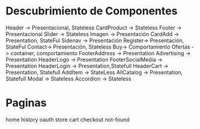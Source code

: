 # Descubrimiento de Componentes

Header -> Presentacional, Stateless
CardProduct -> Stateless
Footer -> Presentacional
Slider -> Stateless
Imagen -> Presentación
CardAdd -> Presentation, StateFul
Sidenav -> Presentación
Register-> Presentación, StateFul
Contact-> Presentación, Stateless
Buy-> Comportamiento
Ofertas -> container, comportamiento
FooterAddress -> Presentation
Advertising -> Presentation
HeaderLogo -> Presentation
FooterSocialMedia -> Presentation
HeaderLogin -> Presentation,Statefull
HeaderCart -> Presentation, Statefull
AddItem -> StateLess
AllCatalog ->  Presentation, Statefull
Modal -> Stateless
Accordion -> Stateless

# Paginas

home
history
oauth
store
cart
checkout
not-found